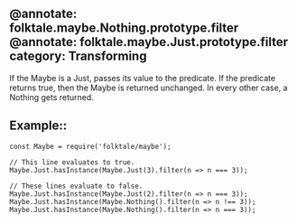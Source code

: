 @annotate: folktale.maybe.Nothing.prototype.filter
@annotate: folktale.maybe.Just.prototype.filter
category: Transforming
---

If the Maybe is a Just, passes its value to the predicate. If the predicate
returns true, then the Maybe is returned unchanged. In every other case,
a Nothing gets returned.

## Example::

    const Maybe = require('folktale/maybe');

    // This line evaluates to true.
    Maybe.Just.hasInstance(Maybe.Just(3).filter(n => n === 3));

    // These lines evaluate to false.
    Maybe.Just.hasInstance(Maybe.Just(2).filter(n => n === 3));
    Maybe.Just.hasInstance(Maybe.Nothing().filter(n => n !== 3));
    Maybe.Just.hasInstance(Maybe.Nothing().filter(n => n === 3));

